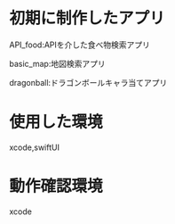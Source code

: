 # 初期に制作したアプリ

API_food:APIを介した食べ物検索アプリ

basic_map:地図検索アプリ

dragonball:ドラゴンボールキャラ当てアプリ

# 使用した環境

xcode,swiftUI

# 動作確認環境

xcode
